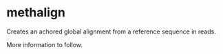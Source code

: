 methalign
=========

Creates an achored global alignment from a reference sequence in reads.

More information to follow.
